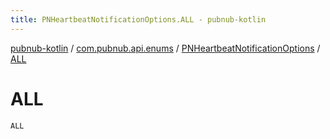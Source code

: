 ```yaml
---
title: PNHeartbeatNotificationOptions.ALL - pubnub-kotlin
---
```


[pubnub-kotlin](../../index.html) / [com.pubnub.api.enums](../index.html) / [PNHeartbeatNotificationOptions](index.html) / [ALL](./-a-l-l.html)

# ALL

`ALL`